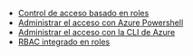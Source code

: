 - [Control de acceso basado en roles](../articles/active-directory/role-based-access-control-configure.md)
- [Administrar el acceso con Azure Powershell](../articles/active-directory/role-based-access-control-manage-access-powershell.md)
- [Administrar el acceso con la CLI de Azure](../articles/active-directory/role-based-access-control-manage-access-azure-cli.md)
- [RBAC integrado en roles](../articles/active-directory/role-based-access-built-in-roles.md)

<!---HONumber=AcomDC_0302_2016-->